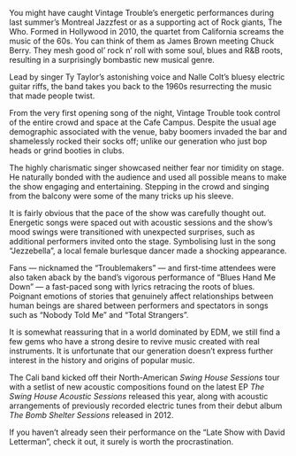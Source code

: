 You might have caught Vintage Trouble’s energetic performances during last summer’s Montreal Jazzfest or as a supporting act of Rock giants, The Who. Formed in Hollywood in 2010, the quartet from California screams the music of the 60s. You can think of them as James Brown meeting Chuck Berry. They mesh good ol’ rock n’ roll with some soul, blues and R&B roots, resulting in a surprisingly bombastic new musical genre.

Lead by singer Ty Taylor’s astonishing voice and Nalle Colt’s bluesy electric guitar riffs, the band takes you back to the 1960s resurrecting the music that made people twist.

From the very first opening song of the night, Vintage Trouble took control of the entire crowd and space at the Cafe Campus. Despite the usual age demographic associated with the venue, baby boomers invaded the bar and shamelessly rocked their socks off; unlike our generation who just bop heads or grind booties in clubs.

The highly charismatic singer showcased neither fear nor timidity on stage. He naturally bonded with the audience and used all possible means to make the show engaging and entertaining. Stepping in the crowd and singing from the balcony were some of the many tricks up his sleeve.

It is fairly obvious that the pace of the show was carefully thought out. Energetic songs were spaced out with acoustic sessions and the show’s mood swings were transitioned with unexpected surprises, such as additional performers invited onto the stage. Symbolising lust in the song “Jezzebella”, a local female burlesque dancer made a shocking appearance.

Fans — nicknamed the “Troublemakers” — and first-time attendees were also taken aback by the band’s vigorous performance of “Blues Hand Me Down” — a fast-paced song with lyrics retracing the roots of blues. Poignant emotions of stories that genuinely affect relationships between human beings are shared between performers and spectators in songs such as “Nobody Told Me” and “Total Strangers”.

It is somewhat reassuring that in a world dominated by EDM, we still find a few gems who have a strong desire to revive music created with real instruments. It is unfortunate that our generation doesn’t express further interest in the history and origins of popular music.

The Cali band kicked off their North-American _Swing House Sessions_ tour with a setlist of new acoustic compositions found on the latest EP _The Swing House Acoustic Sessions_ released this year, along with acoustic arrangements of previously recorded electric tunes from their debut album _The Bomb Shelter Sessions_ released in 2012.

If you haven’t already seen their performance on the “Late Show with David Letterman”, check it out, it surely is worth the procrastination.
